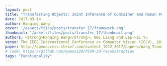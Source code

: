 ```yaml
---
layout: post
title: "Transferring Objects: Joint Inference of Container and Human Pose"
date: 2017-03-14
author: Hanqing Wang
cover: '/assets/files/posts/transfer_17/framework.png'
thumbnail: '/assets/files/posts/transfer_17/thumbnail.png'
authors: <strong>Hanqing Wang</strong>, Wei Liang and Lap-Fai Yu
venue: The IEEE International Conference on Computer Vision (ICCV), 2017
paper: http://openaccess.thecvf.com/content_ICCV_2017/papers/Wang_Transferring_Objects_Joint_ICCV_2017_paper.pdf
# code: https://github.com/qweas120/PSVH-3d-reconstruction
tags: "Functionality"
---
```

<!-- 
> Transform your plain text into static websites and blogs.

### Welcome

This site aims to be a comprehensive guide to Jekyll. We’ll cover topics such as getting your site up and running, creating and managing your content, customizing the way your site works and looks, deploying to various environments, and give you some advice on participating in the future development of Jekyll itself.

### So what is Jekyll, exactly?Permalink

Jekyll is a simple, blog-aware, static site generator. It takes a template directory containing raw text files in various formats, runs it through a converter (like [Markdown](https://daringfireball.net/projects/markdown/)) and our [Liquid](https://github.com/Shopify/liquid/wiki) renderer, and spits out a complete, ready-to-publish static website suitable for serving with your favorite web server. Jekyll also happens to be the engine behind GitHub Pages, which means you can use Jekyll to host your project’s page, blog, or website from GitHub’s servers for free.

### Helpful HintsPermalink

Throughout this guide there are a number of small-but-handy pieces of information that can make using Jekyll easier, more interesting, and less hazardous. Here’s what to look out for.

### Video Test

<iframe type="text/html" width="100%" height="385" src="http://www.youtube.com/embed/gfmjMWjn-Xg" frameborder="0"></iframe> -->